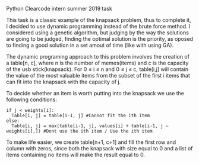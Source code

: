 Python Clearcode intern summer 2019 task

This task is a classic example of the knapsack problem, thus to complete it, I decided to use dynamic programming instead of the brute force method. I considered using a genetic algorithm, but judging by the way the solutions are going to be judged, finding the optimal solution is the priority, as oposed to finding a good solution in a set amout of time (like with using GA).

The dynamic programing approach to this problem involves the creation of a table[n, c], where n is the number of memes(items) and c is the capacity of the usb stick(knapsack). For 0 ≤ i ≤ n and 0 ≤ j ≤ c, table[i,j] will contain the value of the most valuable items from the subset of the first i items that can fit into the knapsack with the capacity of j.

To decide whether an item is worth putting into the knapsack we use the following conditions:
```
if j < weights[i]:
  Table[i, j] = table[i-1, j] #Cannot fit the ith item
else:
  Table[i, j] = max(table[i-1, j], values[i] + table[i-1, j – weights[i],]) #Dont use the ith item / Use the ith item
```
To make life easier, we create table[n+1, c+1] and fill the first row and column with zeros, since both the knapsack with size equal to 0 and a list of items containing no items will make the result equal to 0.
